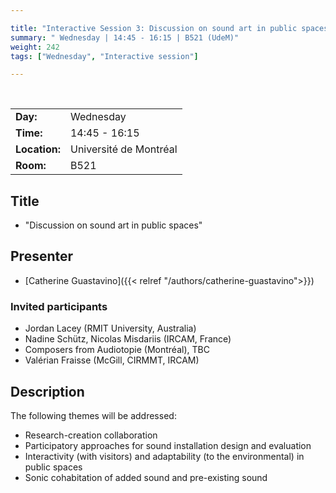 ```yaml
---

title: "Interactive Session 3: Discussion on sound art in public spaces"
summary: " Wednesday | 14:45 - 16:15 | B521 (UdeM)"
weight: 242
tags: ["Wednesday", "Interactive session"]

---
```


<br>

| | |
| - | - |
| **Day:** | Wednesday |
| **Time:** | 14:45 - 16:15 |
| **Location:** | Université de Montréal |
| **Room:** | B521 |

## Title

- "Discussion on sound art in public spaces"
<!-- - "Sound Art after COVID: can participatory sound art initiatives lead to a new understanding of sound environments in urban settings?" -->

## Presenter

- [Catherine Guastavino]({{< relref "/authors/catherine-guastavino">}})

### Invited participants

- Jordan Lacey (RMIT University, Australia)
- Nadine Schütz, Nicolas Misdariis (IRCAM, France)
- Composers from Audiotopie (Montréal), TBC
- Valérian Fraisse (McGill, CIRMMT, IRCAM)


## Description

The following themes will be addressed:

- Research-creation collaboration
- Participatory approaches for sound installation design and evaluation
- Interactivity (with visitors) and adaptability (to the environmental) in public spaces
- Sonic cohabitation of added sound and pre-existing sound


<!-- The Covid-19 pandemic has impacted on and changed many aspects of urban life which contribute to social well- being and economic stability. It has dramatically altered the way that people and communities’ access or are excluded from public spaces and changed the complex role that sound plays in framing urban experience. Indeed, while current noise policies and public discourse focus almost exclusively on reducing sound levels, the  unprecedented experience of “quietened” cities during lockdown both highlighted the unsustainability of this goal, related as it was to the reduction in economic, social and cultural activity and opportunity. It also led more people to notice the transformation of the urban soundscape and listen to their immediate environment.  This relationship between the soundscape and community activity and the ‘listening turn’ that developed offer  the opportunity for a new understanding of sound environments in urban settings informed by  innovative forms of collaboration and participation. -->
